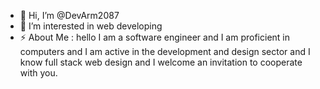 - 👋 Hi, I’m @DevArm2087
- 👀 I’m interested in web developing
- ⚡ About Me : hello I am a software engineer and I am proficient in computers and I am active in the development and design sector and I know full stack web design and I welcome an invitation to cooperate with you.

<!---
DevArm2087/DevArm2087 is a ✨ special ✨ repository because its `README.md` (this file) appears on your GitHub profile.
You can click the Preview link to take a look at your changes.
--->
